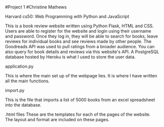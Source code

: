 #Project 1
#Christine Mathews

Harvard cs50: Web Programming with Python and JavaScript

This is a book review website written using Python Flask, HTML and CSS. Users are able to register for the website and 
login using their username and password. Once they log in, they will be able to 
search for books, leave reviews for individual books and see reviews made by other 
people. The Goodreads API was used to pull ratings from a broader audience. You can
also query for book details and reviews via this website's API. A PostgreSQL
database hosted by Heroku is what I used to store the user data. 

application.py

This is where the main set up of the webpage lies. It is where I have written
all the main functions.


import.py

This is the file that imports a list of 5000 books from an excel spreadsheet into
the database. 


.html files
These are the templates for each of the pages of the website. The layout and
format are included on these pages. 